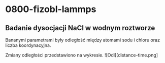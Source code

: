 # 0800-fizobl-lammps

## Badanie dysocjacji NaCl w wodnym roztworze

Bananymi parametrami były odległość między atomami sodu i chloru oraz liczba koordynacyjna.

Zmiany odległości przedstawiono na wykresie.
![Odl](distance-time.png]
